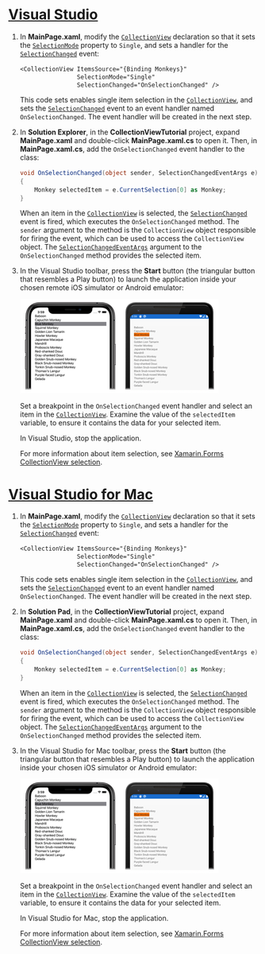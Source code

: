 # [Visual Studio](#tab/vswin)

1. In **MainPage.xaml**, modify the [`CollectionView`](xref:Xamarin.Forms.CollectionView) declaration so that it sets the [`SelectionMode`](xref:Xamarin.Forms.SelectableItemsView.SelectionMode) property to `Single`, and sets a handler for the [`SelectionChanged`](xref:Xamarin.Forms.SelectableItemsView.SelectionChanged) event:

    ```xaml
    <CollectionView ItemsSource="{Binding Monkeys}"
                    SelectionMode="Single"
                    SelectionChanged="OnSelectionChanged" />
    ```

    This code sets enables single item selection in the [`CollectionView`](xref:Xamarin.Forms.CollectionView), and sets the [`SelectionChanged`](xref:Xamarin.Forms.SelectableItemsView.SelectionChanged) event to an event handler named `OnSelectionChanged`. The event handler will be created in the next step.

1. In **Solution Explorer**, in the **CollectionViewTutorial** project, expand **MainPage.xaml** and double-click **MainPage.xaml.cs** to open it. Then, in **MainPage.xaml.cs**, add the `OnSelectionChanged` event handler to the class:

    ```csharp
    void OnSelectionChanged(object sender, SelectionChangedEventArgs e)
    {
        Monkey selectedItem = e.CurrentSelection[0] as Monkey;
    }
    ```

    When an item in the [`CollectionView`](xref:Xamarin.Forms.CollectionView) is selected, the [`SelectionChanged`](xref:Xamarin.Forms.SelectableItemsView.SelectionChanged) event is fired, which executes the `OnSelectionChanged` method. The `sender` argument to the method is the `CollectionView` object responsible for firing the event, which can be used to access the `CollectionView` object. The [`SelectionChangedEventArgs`](xref:Xamarin.Forms.SelectionChangedEventArgs) argument to the `OnSelectionChanged` method provides the selected item.

1. In the Visual Studio toolbar, press the **Start** button (the triangular button that resembles a Play button) to launch the application inside your chosen remote iOS simulator or Android emulator:

    [![Screenshot of a CollectionView that responds to item selection, on iOS and Android](../images/item-selection.png "CollectionView item selection")](../images/item-selection-large.png#lightbox "CollectionView item selection")

    Set a breakpoint in the `OnSelectionChanged` event handler and select an item in the [`CollectionView`](xref:Xamarin.Forms.CollectionView). Examine the value of the `selectedItem` variable, to ensure it contains the data for your selected item.

    In Visual Studio, stop the application.

    For more information about item selection, see [Xamarin.Forms CollectionView selection](~/xamarin-forms/user-interface/collectionview/selection.md).

# [Visual Studio for Mac](#tab/vsmac)

1. In **MainPage.xaml**, modify the [`CollectionView`](xref:Xamarin.Forms.CollectionView) declaration so that it sets the [`SelectionMode`](xref:Xamarin.Forms.SelectableItemsView.SelectionMode) property to `Single`, and sets a handler for the [`SelectionChanged`](xref:Xamarin.Forms.SelectableItemsView.SelectionChanged) event:

    ```xaml
    <CollectionView ItemsSource="{Binding Monkeys}"
                    SelectionMode="Single"
                    SelectionChanged="OnSelectionChanged" />
    ```

    This code sets enables single item selection in the [`CollectionView`](xref:Xamarin.Forms.CollectionView), and sets the [`SelectionChanged`](xref:Xamarin.Forms.SelectableItemsView.SelectionChanged) event to an event handler named `OnSelectionChanged`. The event handler will be created in the next step.

1. In **Solution Pad**, in the **CollectionViewTutorial** project, expand **MainPage.xaml** and double-click **MainPage.xaml.cs** to open it. Then, in **MainPage.xaml.cs**, add the `OnSelectionChanged` event handler to the class:

    ```csharp
    void OnSelectionChanged(object sender, SelectionChangedEventArgs e)
    {
        Monkey selectedItem = e.CurrentSelection[0] as Monkey;
    }
    ```

    When an item in the [`CollectionView`](xref:Xamarin.Forms.CollectionView) is selected, the [`SelectionChanged`](xref:Xamarin.Forms.SelectableItemsView.SelectionChanged) event is fired, which executes the `OnSelectionChanged` method. The `sender` argument to the method is the `CollectionView` object responsible for firing the event, which can be used to access the `CollectionView` object. The [`SelectionChangedEventArgs`](xref:Xamarin.Forms.SelectionChangedEventArgs) argument to the `OnSelectionChanged` method provides the selected item.

1. In the Visual Studio for Mac toolbar, press the **Start** button (the triangular button that resembles a Play button) to launch the application inside your chosen iOS simulator or Android emulator:

    [![Screenshot of a CollectionView that responds to item selection, on iOS and Android](../images/item-selection.png "CollectionView item selection")](../images/item-selection-large.png#lightbox "CollectionView item selection")

    Set a breakpoint in the `OnSelectionChanged` event handler and select an item in the [`CollectionView`](xref:Xamarin.Forms.CollectionView). Examine the value of the `selectedItem` variable, to ensure it contains the data for your selected item.

    In Visual Studio for Mac, stop the application.

    For more information about item selection, see [Xamarin.Forms CollectionView selection](~/xamarin-forms/user-interface/collectionview/selection.md).
